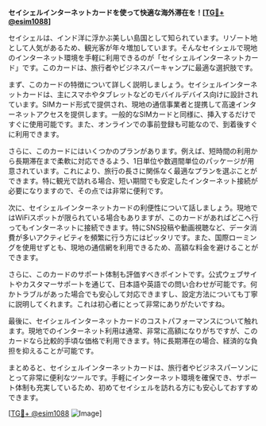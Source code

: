 **セイシェルインターネットカードを使って快適な海外滞在を！[[TG💪+ @esim1088](https://t.me/s/esim1088)]**

セイシェルは、インド洋に浮かぶ美しい島国として知られています。リゾート地として人気があるため、観光客が年々増加しています。そんなセイシェルで現地のインターネット環境を手軽に利用できるのが「セイシェルインターネットカード」です。このカードは、旅行者やビジネスパーキャンプに最適な選択肢です。

まず、このカードの特徴について詳しく説明しましょう。セイシェルインターネットカードは、主にスマホやタブレットなどのモバイルデバイス向けに設計されています。SIMカード形式で提供され、現地の通信事業者と提携して高速インターネットアクセスを提供します。一般的なSIMカードと同様に、挿入するだけですぐに使用可能です。また、オンラインでの事前登録も可能なので、到着後すぐに利用できます。

さらに、このカードにはいくつかのプランがあります。例えば、短時間の利用から長期滞在まで柔軟に対応できるよう、1日単位や数週間単位のパッケージが用意されています。これにより、旅行の長さに関係なく最適なプランを選ぶことができます。特に観光で訪れる場合、短い期間でも安定したインターネット接続が必要になりますので、その点では非常に便利です。

次に、セイシェルインターネットカードの利便性について話しましょう。現地ではWiFiスポットが限られている場合もありますが、このカードがあればどこへ行ってもインターネットに接続できます。特にSNS投稿や動画視聴など、データ消費が多いアクティビティを頻繁に行う方にはピッタリです。また、国際ローミングを使用せずとも、現地の通信網を利用できるため、高額な料金を避けることができます。

さらに、このカードのサポート体制も評価すべきポイントです。公式ウェブサイトやカスタマーサポートを通じて、日本語や英語での問い合わせが可能です。何かトラブルがあった場合でも安心して対応できますし、設定方法についても丁寧に説明してくれます。これは初心者にとって非常にありがたいですね。

最後に、セイシェルインターネットカードのコストパフォーマンスについて触れます。現地でのインターネット利用は通常、非常に高額になりがちですが、このカードなら比較的手頃な価格で利用できます。特に長期滞在の場合、経済的な負担を抑えることが可能です。

まとめると、セイシェルインターネットカードは、旅行者やビジネスパーソンにとって非常に便利なツールです。手軽にインターネット環境を確保でき、サポート体制も充実しているため、初めてセイシェルを訪れる方にも安心しておすすめできます。

[[TG💪+ @esim1088](https://t.me/s/esim1088) ![Image](https://i.postimg.cc/Y0z9fWf4/image.png)]